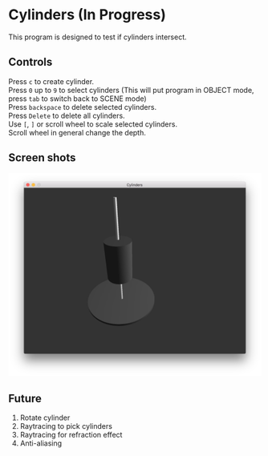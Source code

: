 # Cylinders (In Progress)

This program is designed to test if cylinders intersect.

## Controls
Press `c` to create cylinder.<br />
Press `0` up to `9` to select cylinders (This will put program in OBJECT mode, press `tab` to switch back to SCENE mode)<br />
Press `backspace` to delete selected cylinders.<br />
Press `Delete` to delete all cylinders.<br />
Use `[`, `]` or scroll wheel to scale selected cylinders.<br />
Scroll wheel in general change the depth.<br />

## Screen shots
![alt text](https://github.com/Guo-Haowei/Cylinders/blob/master/ScreenShot.png)

## Future
1. Rotate cylinder
2. Raytracing to pick cylinders
3. Raytracing for refraction effect
4. Anti-aliasing
